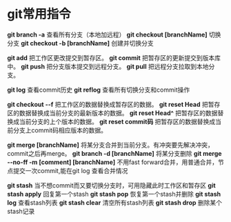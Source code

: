 
# git常用指令

**git branch -a** 查看所有分支（本地加远程）
**git checkout \[branchName\]** 切换分支
**git checkout -b \[branchName\]** 创建并切换分支

**git add** 把工作区更改提交到暂存区。
**git commit** 把暂存区的更新提交到版本库中。
**git push** 把分支版本提交到远程分支。
**git pull** 把远程分支拉取到本地分支。

**git log** 查看commit历史
**git reflog** 查看所有切换分支和commit操作

**git checkout --f** 把工作区的数据替换成暂存区的数据。
**git reset Head** 把暂存区的数据替换成当前分支的最新版本的数据。
**git reset Head^** 把暂存区的数据替换成当前分支的上个版本的数据。
**git reset commit码** 把暂存区的数据替换成当前分支上commit码相应版本的数据。

**git merge \[branchName\]** 将某分支合并到当前分支。有冲突要先解决冲突，commit之后再merge。
**git branch -d \[branchName\]** 将某分支删除
**git merge --no-ff -m \[comment\] \[branchName\]** 不用fast forward合并，用普通合并，节点提交一次commit,能在git log 查看合并情况

**git stash** 当不想commit而又要切换分支时，可用隐藏此时工作区和暂存区
**git stash apply** 回复第一个stash
**git stash pop** 恢复第一个stash并删除
**git stash log** 查看stash列表
**git stash clear** 清空所有stash列表
**git stash drop** 删除某个stash记录
